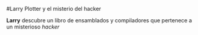 #Larry Plotter y el misterio del hacker

**Larry** descubre un libro de ensamblados y compiladores que pertenece a un misterioso *hacker*